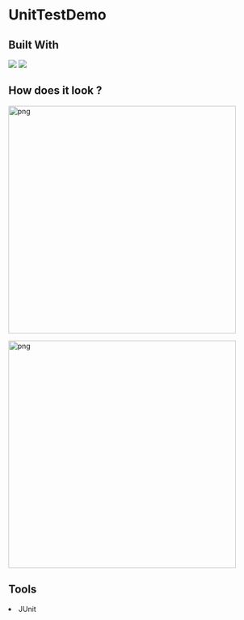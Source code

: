 # UnitTestDemo

## Built With 
<p>
<img src="https://www.vectorlogo.zone/logos/kotlinlang/kotlinlang-ar21.svg">
<img src="https://www.vectorlogo.zone/logos/android/android-ar21.svg">
</p>

## How does it look ?

<p>
<img height= "450" src="https://i.hizliresim.com/ezhvhjz.png" alt="png" />
</p>
<img height= "450" src="https://i.hizliresim.com/895r4f9.png" alt="png" /> 
</p>

## Tools 

<li><a>JUnit</a></li>

